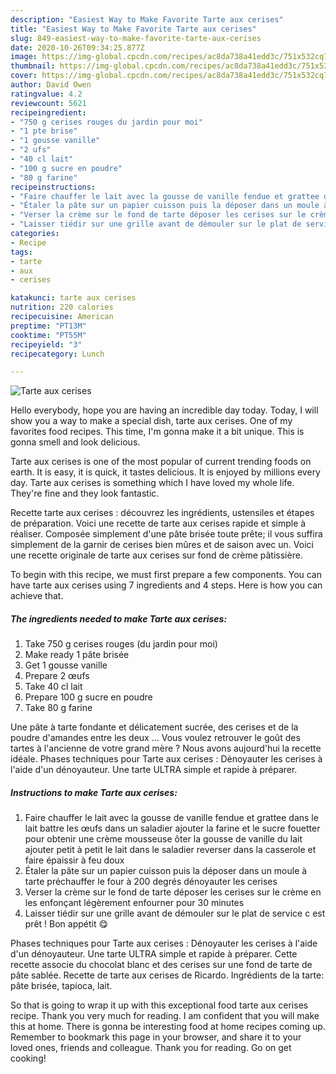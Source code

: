 ```yaml
---
description: "Easiest Way to Make Favorite Tarte aux cerises"
title: "Easiest Way to Make Favorite Tarte aux cerises"
slug: 849-easiest-way-to-make-favorite-tarte-aux-cerises
date: 2020-10-26T09:34:25.877Z
image: https://img-global.cpcdn.com/recipes/ac8da738a41edd3c/751x532cq70/tarte-aux-cerises-photo-principale-de-la-recette.jpg
thumbnail: https://img-global.cpcdn.com/recipes/ac8da738a41edd3c/751x532cq70/tarte-aux-cerises-photo-principale-de-la-recette.jpg
cover: https://img-global.cpcdn.com/recipes/ac8da738a41edd3c/751x532cq70/tarte-aux-cerises-photo-principale-de-la-recette.jpg
author: David Owen
ratingvalue: 4.2
reviewcount: 5621
recipeingredient:
- "750 g cerises rouges du jardin pour moi"
- "1 pte brise"
- "1 gousse vanille"
- "2 ufs"
- "40 cl lait"
- "100 g sucre en poudre"
- "80 g farine"
recipeinstructions:
- "Faire chauffer le lait avec la gousse de vanille fendue et grattee dans le lait battre les œufs dans un saladier ajouter la farine et le sucre fouetter pour obtenir une crème mousseuse ôter la gousse de vanille du lait ajouter petit à petit le lait dans le saladier reverser dans la casserole et faire épaissir à feu doux"
- "Étaler la pâte sur un papier cuisson puis la déposer dans un moule à tarte préchauffer le four à 200 degrés dénoyauter les cerises"
- "Verser la crème sur le fond de tarte déposer les cerises sur le crème en les enfonçant légèrement enfourner pour 30 minutes"
- "Laisser tiédir sur une grille avant de démouler sur le plat de service c est prêt ! Bon appétit 😋"
categories:
- Recipe
tags:
- tarte
- aux
- cerises

katakunci: tarte aux cerises 
nutrition: 220 calories
recipecuisine: American
preptime: "PT13M"
cooktime: "PT55M"
recipeyield: "3"
recipecategory: Lunch

---
```



![Tarte aux cerises](https://img-global.cpcdn.com/recipes/ac8da738a41edd3c/751x532cq70/tarte-aux-cerises-photo-principale-de-la-recette.jpg)

Hello everybody, hope you are having an incredible day today. Today, I will show you a way to make a special dish, tarte aux cerises. One of my favorites food recipes. This time, I'm gonna make it a bit unique. This is gonna smell and look delicious.

Tarte aux cerises is one of the most popular of current trending foods on earth. It is easy, it is quick, it tastes delicious. It is enjoyed by millions every day. Tarte aux cerises is something which I have loved my whole life. They're fine and they look fantastic.

Recette tarte aux cerises : découvrez les ingrédients, ustensiles et étapes de préparation. Voici une recette de tarte aux cerises rapide et simple à réaliser. Composée simplement d&#39;une pâte brisée toute prête; il vous suffira simplement de la garnir de cerises bien mûres et de saison avec un. Voici une recette originale de tarte aux cerises sur fond de crème pâtissière.


To begin with this recipe, we must first prepare a few components. You can have tarte aux cerises using 7 ingredients and 4 steps. Here is how you can achieve that.

<!--inarticleads1-->

##### The ingredients needed to make Tarte aux cerises:

1. Take 750 g cerises rouges (du jardin pour moi)
1. Make ready 1 pâte brisée
1. Get 1 gousse vanille
1. Prepare 2 œufs
1. Take 40 cl lait
1. Prepare 100 g sucre en poudre
1. Take 80 g farine


Une pâte à tarte fondante et délicatement sucrée, des cerises et de la poudre d&#39;amandes entre les deux … Vous voulez retrouver le goût des tartes à l&#39;ancienne de votre grand mère ? Nous avons aujourd&#39;hui la recette idéale. Phases techniques pour Tarte aux cerises : Dénoyauter les cerises à l&#39;aide d&#39;un dénoyauteur. Une tarte ULTRA simple et rapide à préparer. 

<!--inarticleads2-->

##### Instructions to make Tarte aux cerises:

1. Faire chauffer le lait avec la gousse de vanille fendue et grattee dans le lait battre les œufs dans un saladier ajouter la farine et le sucre fouetter pour obtenir une crème mousseuse ôter la gousse de vanille du lait ajouter petit à petit le lait dans le saladier reverser dans la casserole et faire épaissir à feu doux
1. Étaler la pâte sur un papier cuisson puis la déposer dans un moule à tarte préchauffer le four à 200 degrés dénoyauter les cerises
1. Verser la crème sur le fond de tarte déposer les cerises sur le crème en les enfonçant légèrement enfourner pour 30 minutes
1. Laisser tiédir sur une grille avant de démouler sur le plat de service c est prêt ! Bon appétit 😋


Phases techniques pour Tarte aux cerises : Dénoyauter les cerises à l&#39;aide d&#39;un dénoyauteur. Une tarte ULTRA simple et rapide à préparer. Cette recette associe du chocolat blanc et des cerises sur une fond de tarte de pâte sablée. Recette de tarte aux cerises de Ricardo. Ingrédients de la tarte: pâte brisée, tapioca, lait. 

So that is going to wrap it up with this exceptional food tarte aux cerises recipe. Thank you very much for reading. I am confident that you will make this at home. There is gonna be interesting food at home recipes coming up. Remember to bookmark this page in your browser, and share it to your loved ones, friends and colleague. Thank you for reading. Go on get cooking!
